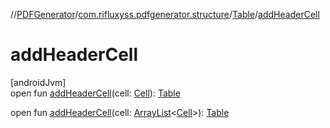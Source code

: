 //[PDFGenerator](../../../index.md)/[com.rifluxyss.pdfgenerator.structure](../index.md)/[Table](index.md)/[addHeaderCell](add-header-cell.md)

# addHeaderCell

[androidJvm]\
open fun [addHeaderCell](add-header-cell.md)(cell: [Cell](../-cell/index.md)): [Table](index.md)

open fun [addHeaderCell](add-header-cell.md)(cell: [ArrayList](https://developer.android.com/reference/kotlin/java/util/ArrayList.html)&lt;[Cell](../-cell/index.md)&gt;): [Table](index.md)
